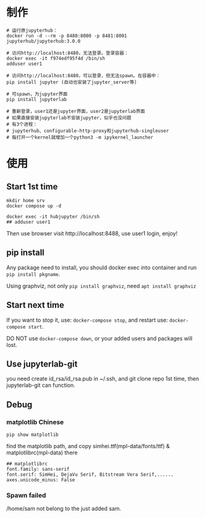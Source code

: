 # 制作

```
# 运行原jupyterhub：
docker run -d --rm -p 8480:8000 -p 8481:8001 jupyterhub/jupyterhub:3.0.0

# 访问http://localhost:8480，无法登录。登录容器：
docker exec -it f974edf95f4d /bin/sh
adduser user1

# 访问http://localhost:8480，可以登录，但无法spawn。在容器中：
pip install jupyter (自动也安装了jupyter_server等)

# 可spawn，为jupyter界面
pip install jupyterlab

# 重新登录，user1还是jupyter界面，user2是jupyterlab界面
# 如果直接安装jupyterlab不安装jupyter，似乎也没问题
# 有3个进程：
# jupyterhub、configurable-http-proxy和jupyterhub-singleuser
# 每打开一个kernel就增加一个python3 -m ipykernel_launcher
```

# 使用

## Start 1st time

```
mkdir home srv
docker compose up -d

docker exec -it hubjupyter /bin/sh
## adduser user1
```

Then use browser visit http://localhost:8488, use user1 login, enjoy!

## pip install

Any package need to install, you should docker exec into container and run `pip install pkgname`.

Using graphviz, not only `pip install graphviz`, need `apt install graphviz`


## Start next time

If you want to stop it, use: `docker-compose stop`, and restart use: `docker-compose start`.

DO NOT use `docker-compose down`, or your added users and packages will lost.

## Use jupyterlab-git

you need create id_rsa/id_rsa.pub in ~/.ssh, and git clone repo 1st time, then jupyterlab-git can function. 

## Debug

### matplotlib Chinese

```
pip show matplotlib
```

find the matplotlib path, and copy simhei.ttf(mpl-data/fonts/ttf) & matplotlibrc(mpl-data) there

```
## matplotlibrc
font.family: sans-serif
font.serif: SimHei, DejaVu Serif, Bitstream Vera Serif,......
axes.unicode_minus: False
```

### Spawn failed

/home/sam not belong to the just added sam.
